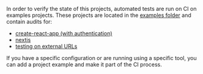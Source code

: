 In order to verify the state of this projects, automated tests are run on CI on examples projects. These projects are located in the [examples folder](https://github.com/mfrachet/cypress-audit/tree/master/examples) and contain audits for:

- [create-react-app (with authentication)](https://github.com/mfrachet/cypress-audit/tree/master/examples/cra-authenticated)
- [nextjs](https://github.com/mfrachet/cypress-audit/tree/master/examples/nextjs)
- [testing on external URLs](https://github.com/mfrachet/cypress-audit/tree/master/examples/external-url)

If you have a specific configuration or are running using a specific tool, you can add a project example and make it part of the CI process.
